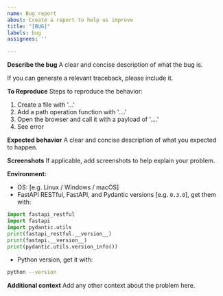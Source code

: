 ```yaml
---
name: Bug report
about: Create a report to help us improve
title: "[BUG]"
labels: bug
assignees: ''

---
```


**Describe the bug**
A clear and concise description of what the bug is.

If you can generate a relevant traceback, please include it.

**To Reproduce**
Steps to reproduce the behavior:
1. Create a file with '...'
2. Add a path operation function with '....'
3. Open the browser and call it with a payload of '....'
4. See error

**Expected behavior**
A clear and concise description of what you expected to happen.

**Screenshots**
If applicable, add screenshots to help explain your problem.

**Environment:**
 - OS: [e.g. Linux / Windows / macOS]
 - FastAPI RESTful, FastAPI, and Pydantic versions [e.g. `0.3.0`], get them with:

```Python
import fastapi_restful
import fastapi
import pydantic.utils
print(fastapi_restful.__version__)
print(fastapi.__version__)
print(pydantic.utils.version_info())
```

- Python version, get it with:

```bash
python --version
```

**Additional context**
Add any other context about the problem here.
